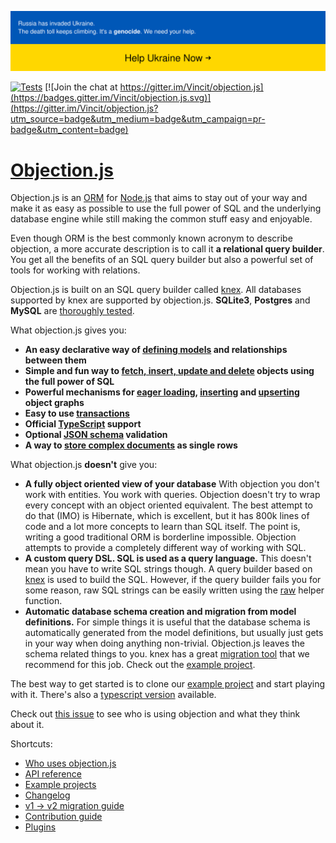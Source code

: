 [![Stand With Ukraine](https://raw.githubusercontent.com/vshymanskyy/StandWithUkraine/main/banner2-direct.svg)](https://stand-with-ukraine.pp.ua)

[![Tests](https://github.com/Vincit/objection.js/actions/workflows/test.yml/badge.svg)](https://github.com/Vincit/objection.js)
[![Join the chat at https://gitter.im/Vincit/objection.js](https://badges.gitter.im/Vincit/objection.js.svg)](https://gitter.im/Vincit/objection.js?utm_source=badge&utm_medium=badge&utm_campaign=pr-badge&utm_content=badge)

# [Objection.js](https://vincit.github.io/objection.js)

Objection.js is an [ORM](https://en.wikipedia.org/wiki/Object-relational_mapping) for [Node.js](https://nodejs.org/) that aims to stay out of your way and make it as easy as possible to use the full power of SQL and the underlying database engine while still making the common stuff easy and enjoyable.

Even though ORM is the best commonly known acronym to describe objection, a more accurate description is to call it **a relational query builder**. You get all the benefits of an SQL query builder but also a powerful set of tools for working with relations.

Objection.js is built on an SQL query builder called [knex](http://knexjs.org). All databases supported by knex are supported by objection.js. **SQLite3**, **Postgres** and **MySQL** are [thoroughly tested](https://github.com/Vincit/objection.js/actions).

What objection.js gives you:

- **An easy declarative way of [defining models](https://vincit.github.io/objection.js/guide/models.html) and relationships between them**
- **Simple and fun way to [fetch, insert, update and delete](https://vincit.github.io/objection.js/guide/query-examples.html) objects using the full power of SQL**
- **Powerful mechanisms for [eager loading](https://vincit.github.io/objection.js/guide/query-examples.html#eager-loading), [inserting](https://vincit.github.io/objection.js/guide/query-examples.html#graph-inserts) and [upserting](https://vincit.github.io/objection.js/guide/query-examples.html#graph-upserts) object graphs**
- **Easy to use [transactions](https://vincit.github.io/objection.js/guide/transactions.html)**
- **Official [TypeScript](https://github.com/Vincit/objection.js/blob/master/typings/objection/index.d.ts) support**
- **Optional [JSON schema](https://vincit.github.io/objection.js/guide/validation.html) validation**
- **A way to [store complex documents](https://vincit.github.io/objection.js/guide/documents.html) as single rows**

What objection.js **doesn't** give you:

- **A fully object oriented view of your database**
  With objection you don't work with entities. You work with queries. Objection doesn't try to wrap every concept with an 
  object oriented equivalent. The best attempt to do that (IMO) is Hibernate, which is excellent, but it has 800k lines
  of code and a lot more concepts to learn than SQL itself. The point is, writing a good traditional ORM is borderline
  impossible. Objection attempts to provide a completely different way of working with SQL.
- **A custom query DSL. SQL is used as a query language.**
  This doesn't mean you have to write SQL strings though. A query builder based on [knex](http://knexjs.org) is
  used to build the SQL. However, if the query builder fails you for some reason, raw SQL strings can be easily
  written using the [raw](https://vincit.github.io/objection.js/api/objection/#raw) helper function.
- **Automatic database schema creation and migration from model definitions.**
  For simple things it is useful that the database schema is automatically generated from the model definitions,
  but usually just gets in your way when doing anything non-trivial. Objection.js leaves the schema related things
  to you. knex has a great [migration tool](http://knexjs.org/#Migrations) that we recommend for this job. Check
  out the [example project](https://github.com/Vincit/objection.js/tree/master/examples/koa-ts).

The best way to get started is to clone our [example project](https://github.com/Vincit/objection.js/tree/master/examples/koa) and start playing with it. There's also a [typescript version](https://github.com/Vincit/objection.js/tree/master/examples/koa-ts) available.

Check out [this issue](https://github.com/Vincit/objection.js/issues/1069) to see who is using objection and what they think about it.

Shortcuts:

- [Who uses objection.js](https://github.com/Vincit/objection.js/issues/1069)
- [API reference](https://vincit.github.io/objection.js/api/query-builder/)
- [Example projects](https://github.com/Vincit/objection.js/tree/master/examples)
- [Changelog](https://vincit.github.io/objection.js/release-notes/changelog.html)
- [v1 -> v2 migration guide](https://vincit.github.io/objection.js/release-notes/migration.html)
- [Contribution guide](https://vincit.github.io/objection.js/guide/contributing.html)
- [Plugins](https://vincit.github.io/objection.js/guide/plugins.html)
